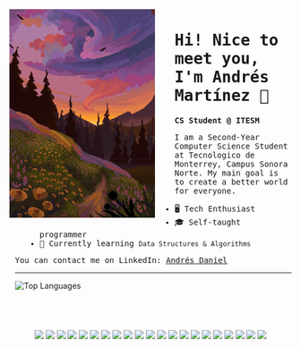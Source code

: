 <!DOCTYPE html>
<html>
<head>
    <link rel="stylesheet" href="https://cdn.jsdelivr.net/gh/devicons/devicon@v2.15.1/devicon.min.css"/>
</head>
<body>
    <div style="float: left; margin-right: 35px;">
        <img src="images/main.png" width="260" align="left"/>
    </div>
    <div style = "margin-left: 10px">
        <samp>
                <h1>Hi! Nice to meet you, I'm Andrés Martínez 👋</h1>
            <strong>CS Student @ ITESM</strong>
            <p>I am a Second-Year Computer Science Student at Tecnologico de Monterrey, Campus Sonora Norte. My main goal is to create a better world for everyone.</p>
            <ul style = "margin-left: 20px">
                <li>🖥️ Tech Enthusiast</li>
                <li>🎓 Self-taught programmer</li>
                <li>🌱 Currently learning <code>Data Structures & Algorithms</code></li>
            </ul>
            <p>You can contact me on LinkedIn: <a href="https://www.linkedin.com/in/andrés-daniel-mart%C3%ADnez-bermúdez-997b17249/" target="_blank">Andrés Daniel</a></p>
        </samp>
        <hr/>
                 <div>
            <img width = "250" src="https://readme-stats-instance-april2023-andresdanielmtz.vercel.app//api/top-langs/?username=andresdanielmtz&layout=compact&theme=gruvbox" alt="Top Languages"/>
        </div>
    </div>
    <br/>
    <br/>
    <br/>
    <div style="text-align: center; margin-top: 20px;">
        <img src="https://cdn.jsdelivr.net/gh/devicons/devicon/icons/python/python-plain.svg" width="30"/>
        <img src="https://cdn.jsdelivr.net/gh/devicons/devicon/icons/cplusplus/cplusplus-plain.svg" width="30"/>
        <img src="https://cdn.jsdelivr.net/gh/devicons/devicon/icons/swift/swift-original.svg" width="30"/>
        <img src="https://cdn.jsdelivr.net/gh/devicons/devicon/icons/javascript/javascript-plain.svg" width="30"/>
        <img src="https://cdn.jsdelivr.net/gh/devicons/devicon/icons/typescript/typescript-plain.svg" width="30"/>
        <img src="https://cdn.jsdelivr.net/gh/devicons/devicon/icons/html5/html5-plain.svg" width="30"/>
        <img src="https://cdn.jsdelivr.net/gh/devicons/devicon/icons/css3/css3-plain.svg" width="30"/>
        <img src="https://cdn.jsdelivr.net/gh/devicons/devicon/icons/arduino/arduino-original.svg" width="30"/>
        <img src="https://cdn.jsdelivr.net/gh/devicons/devicon/icons/c/c-line.svg" width="30"/>
        <img src="https://cdn.jsdelivr.net/gh/devicons/devicon/icons/git/git-original.svg" width="30"/>
        <img src="https://cdn.jsdelivr.net/gh/devicons/devicon/icons/matlab/matlab-line.svg" width="30"/>
        <img src="https://cdn.jsdelivr.net/gh/devicons/devicon/icons/jupyter/jupyter-original.svg" width="30"/>
        <img src="https://cdn.jsdelivr.net/gh/devicons/devicon/icons/figma/figma-original.svg" width="30"/>
        <img src="https://cdn.jsdelivr.net/gh/devicons/devicon/icons/react/react-original.svg" width="30"/>
        <img src="https://cdn.jsdelivr.net/gh/devicons/devicon/icons/heroku/heroku-original.svg" width="30"/>
        <img src="https://cdn.jsdelivr.net/gh/devicons/devicon/icons/xcode/xcode-plain.svg" width="30"/>
        <img src="https://cdn.jsdelivr.net/gh/devicons/devicon/icons/vscode/vscode-original.svg" width="30"/>
        <img src="https://cdn.jsdelivr.net/gh/devicons/devicon/icons/r/r-original.svg" width="30"/>
        <img src="https://cdn.jsdelivr.net/gh/devicons/devicon/icons/nodejs/nodejs-original.svg" width="30"/>
        <img src="https://cdn.jsdelivr.net/gh/devicons/devicon/icons/linux/linux-original.svg" width="30"/>
        <img src="https://cdn.jsdelivr.net/gh/devicons/devicon/icons/sass/sass-original.svg" width="30"/>
    </div>
</body>
</html>
